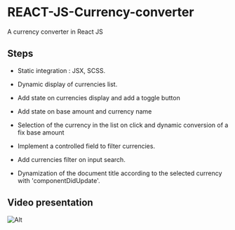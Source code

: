 # REACT-JS-Currency-converter

A currency converter in React JS

## Steps

- Static integration : JSX, SCSS.

- Dynamic display of currencies list.

- Add state on currencies display and add a toggle button

- Add state on base amount and currency name

- Selection of the currency in the list on click and dynamic conversion of a fix base amount

- Implement a controlled field to filter currencies.

- Add currencies filter on input search.

- Dynamization of the document title according to the selected currency with 'componentDidUpdate'.

## Video presentation

![Alt](converter-video.gif "Video presentation")
